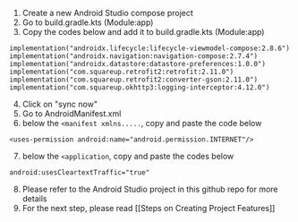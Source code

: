 
1. Create a new Android Studio compose project
2. Go to build.gradle.kts (Module:app)
3. Copy the codes below and add it to build.gradle.kts (Module:app)
```
implementation("androidx.lifecycle:lifecycle-viewmodel-compose:2.8.6")  
implementation("androidx.navigation:navigation-compose:2.7.4")
implementation("androidx.datastore:datastore-preferences:1.0.0")
implementation("com.squareup.retrofit2:retrofit:2.11.0")
implementation("com.squareup.retrofit2:converter-gson:2.11.0")
implementation("com.squareup.okhttp3:logging-interceptor:4.12.0")
```
4. Click on "sync now"
5. Go to AndroidManifest.xml
6. below the ```<manifest xmlns.....```, copy and paste the code below
```
<uses-permission android:name="android.permission.INTERNET"/>
```
7. below the ```<application```, copy and paste the codes below
``` 
android:usesCleartextTraffic="true"
```
8. Please refer to the Android Studio project in this github repo for more details
9. For the next step, please read [[Steps on Creating Project Features]]